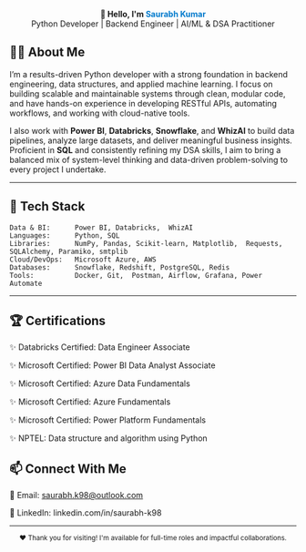 <p align="center">
  <strong>👋 Hello, I'm <span style="color:#007acc;">Saurabh Kumar</span></strong><br>
  Python Developer | Backend Engineer | AI/ML & DSA Practitioner
</p>

## 👨‍💻 About Me

I’m a results-driven Python developer with a strong foundation in backend engineering, data structures, and applied machine learning. I focus on building scalable and maintainable systems through clean, modular code, and have hands-on experience in developing RESTful APIs, automating workflows, and working with cloud-native tools.

I also work with **Power BI**, **Databricks**, **Snowflake**, and **WhizAI** to build data pipelines, analyze large datasets, and deliver meaningful business insights. Proficient in **SQL** and consistently refining my DSA skills, I aim to bring a balanced mix of system-level thinking and data-driven problem-solving to every project I undertake.

---

## 🧰 Tech Stack

```text
Data & BI:      Power BI, Databricks,  WhizAI
Languages:      Python, SQL  
Libraries:      NumPy, Pandas, Scikit-learn, Matplotlib,  Requests, SQLAlchemy, Paramiko, smtplib  
Cloud/DevOps:   Microsoft Azure, AWS  
Databases:      Snowflake, Redshift, PostgreSQL, Redis
Tools:          Docker, Git,  Postman, Airflow, Grafana, Power Automate
```
---
## 🏆 Certifications
✨ Databricks Certified: Data Engineer Associate

✨ Microsoft Certified: Power BI Data Analyst Associate

✨ Microsoft Certified: Azure Data Fundamentals

✨ Microsoft Certified: Azure Fundamentals

✨ Microsoft Certified: Power Platform Fundamentals

✨ NPTEL: Data structure and algorithm using Python

## 📫 Connect With Me
📧 Email: saurabh.k98@outlook.com

🔗 LinkedIn: linkedin.com/in/saurabh-k98

---

<p align="center">
<sub>❤️ Thank you for visiting! I'm available for full-time roles and impactful collaborations.</sub>
</p>


